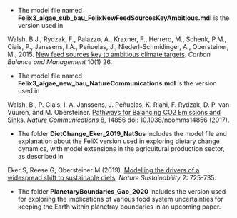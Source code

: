 - The model file named **Felix3_algae_sub_bau_FelixNewFeedSourcesKeyAmbitious.mdl** is the version used in 

Walsh, B.J., Rydzak, F., Palazzo, A., Kraxner, F., Herrero, M., Schenk, P.M., Ciais, P., Janssens, I.A., Peñuelas, J., 
Niederl-Schmidinger, A., Obersteiner, M., 2015. [New feed sources key to ambitious climate targets](https://link.springer.com/article/10.1186/s13021-015-0040-7). *Carbon Balance and Management* 10(1) 26.


- The model file named **Felix3_algae_new_bau_NatureCommunications.mdl** is the version used in 

Walsh, B., P. Ciais, I. A. Janssens, J. Peñuelas, K. Riahi, F. Rydzak, D. P. van Vuuren, and M. Obersteiner. [Pathways for Balancing CO2 Emissions and Sinks](https://www.nature.com/articles/ncomms14856). 
*Nature Communications* 8, 14856 doi: 10.1038/ncomms14856 (2017).

- The folder **DietChange_Eker_2019_NatSus** includes the model file and explanation about the FeliX version used in exploring dietary change dynamics, with model extensions in the agricultural production sector, as described in

Eker S, Reese G, Obersteiner M (2019). [Modelling the drivers of a widespread shift to sustainable diets](https://www.nature.com/articles/s41893-019-0331-1). *Nature Sustainability* 2: 725-735.

- The folder **PlanetaryBoundaries_Gao_2020** includes the version used for exploring the implications of various food system uncertainties for keeping the Earth within planetray boundaries in an upcoming paper.
